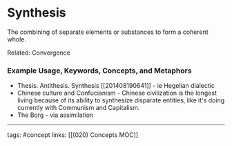 # Synthesis
 The combining of separate elements or substances to form a coherent whole.
 
 Related: Convergence
 
### Example Usage, Keywords, Concepts, and Metaphors
- Thesis. Antithesis. Synthesis [[201408190641]] - ie Hegelian dialectic
- Chinese culture and Confucianism - Chinese civilization is the longest living because of its ability to synthesize disparate entities, like it's doing currently with Communism and Capitalism.
- The Borg - via assimilation

---
tags: #concept
links: [[(020) Concepts MOC]]
